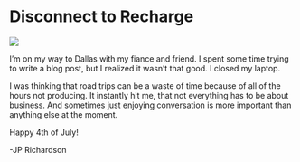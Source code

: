 <!--
id: 762872119
link: http://loudjet.com/a/disconnect-to-recharge
slug: disconnect-to-recharge
date: Fri Jul 02 2010 16:15:00 GMT-0500 (CDT)
publish: 2010-07-02
tags: 
-->


Disconnect to Recharge
======================

![](http://media.tumblr.com/tumblr_l4y8cmxLzx1qzbc4f.jpg)

I’m on my way to Dallas with my fiance and friend. I spent some time
trying to write a blog post, but I realized it wasn’t that good. I
closed my laptop.

I was thinking that road trips can be a waste of time because of all of
the hours not producing. It instantly hit me, that not everything has to
be about business. And sometimes just enjoying conversation is more
important than anything else at the moment.

Happy 4th of July!

-JP Richardson

